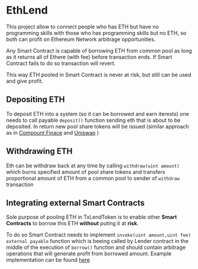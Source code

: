# EthLend
This project allow to connect people who has ETH but have no programming skills with those who has programming skills but no ETH, so both can profit on Ethereum Network arbitrage opportunities.

Any Smart Contract is capable of borrowing ETH from common pool as long as it returns all of Ethere (with fee) before transaction ends. If Smart Contract fails to do so transaction will revert. 

This way ETH pooled in Smart Contract is never at risk, but still can be used and give profit. 

## Depositing ETH

To deposit ETH into a system (so it can be borrowed and earn iterests) one needs to call payable `deposit()` function sending eth that is about to be deposited. In return new pool share tokens will be issued (similar approach as in [Compount Finace](https://compound.finance)  and [Uniswap](https://uniswap.exchange) )

## Withdrawing ETH

Eth can be withdraw back at any time by calling `withdraw(uint amount)` which burns specified amount of pool share tokens and transfers proportional amount of ETH from a common pool to sender of `withdraw` transaction

## Integrating external Smart Contracts

Sole purpose of pooling ETH in TxLendToken is to enable other **Smart Contracts** to borrow this ETH **without** puting it at **risk**.

To do so Smart Contract needs to implement `invoke(uint amount,uint fee) external payable` function which is beeing called by Lender contract in the middle of the execution of `borrow()` function and should contain arbitrage operations that will generate profit from borrowed amount. Example implementation can be found [here](https://github.com/adamskrodzki/EthLend/blob/master/contracts/TestContracts/ExampleValidCaller.sol)
